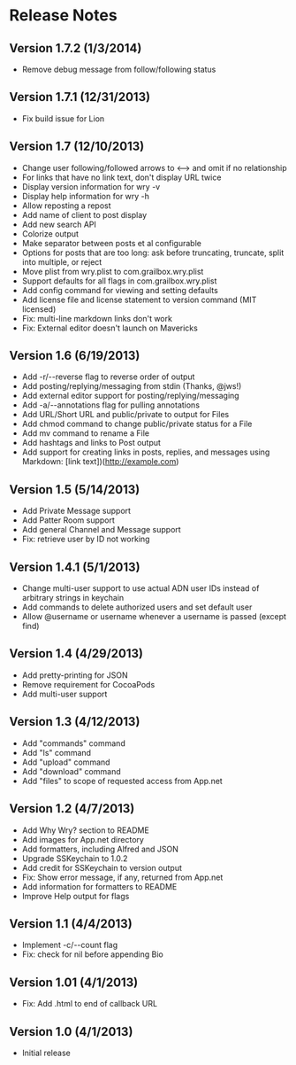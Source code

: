 # Release Notes

## Version 1.7.2 (1/3/2014)
* Remove debug message from follow/following status

## Version 1.7.1 (12/31/2013)
* Fix build issue for Lion

## Version 1.7 (12/10/2013)
* Change user following/followed arrows to <--> and omit if no relationship
* For links that have no link text, don't display URL twice
* Display version information for wry -v
* Display help information for wry -h
* Allow reposting a repost
* Add name of client to post display
* Add new search API
* Colorize output
* Make separator between posts et al configurable
* Options for posts that are too long: ask before truncating, truncate, split into multiple, or reject
* Move plist from wry.plist to com.grailbox.wry.plist
* Support defaults for all flags in com.grailbox.wry.plist
* Add config command for viewing and setting defaults
* Add license file and license statement to version command (MIT licensed)
* Fix: multi-line markdown links don't work
* Fix: External editor doesn't launch on Mavericks

## Version 1.6 (6/19/2013)
* Add -r/--reverse flag to reverse order of output
* Add posting/replying/messaging from stdin (Thanks, @jws!)
* Add external editor support for posting/replying/messaging
* Add -a/--annotations flag for pulling annotations
* Add URL/Short URL and public/private to output for Files
* Add chmod command to change public/private status for a File
* Add mv command to rename a File
* Add hashtags and links to Post output
* Add support for creating links in posts, replies, and messages using Markdown: [link text])(http://example.com)

## Version 1.5 (5/14/2013)
* Add Private Message support
* Add Patter Room support
* Add general Channel and Message support
* Fix: retrieve user by ID not working

## Version 1.4.1 (5/1/2013)
* Change multi-user support to use actual ADN user IDs instead of arbitrary strings in keychain
* Add commands to delete authorized users and set default user
* Allow @username or username whenever a username is passed (except find)

## Version 1.4 (4/29/2013)
* Add pretty-printing for JSON
* Remove requirement for CocoaPods
* Add multi-user support

## Version 1.3 (4/12/2013)
* Add "commands" command
* Add "ls" command
* Add "upload" command
* Add "download" command
* Add "files" to scope of requested access from App.net

## Version 1.2 (4/7/2013)
* Add Why Wry? section to README
* Add images for App.net directory
* Add formatters, including Alfred and JSON
* Upgrade SSKeychain to 1.0.2
* Add credit for SSKeychain to version output
* Fix: Show error message, if any, returned from App.net
* Add information for formatters to README
* Improve Help output for flags

## Version 1.1 (4/4/2013)
* Implement -c/--count flag
* Fix: check for nil before appending Bio

## Version 1.01 (4/1/2013)
* Fix: Add .html to end of callback URL

## Version 1.0 (4/1/2013)
* Initial release
